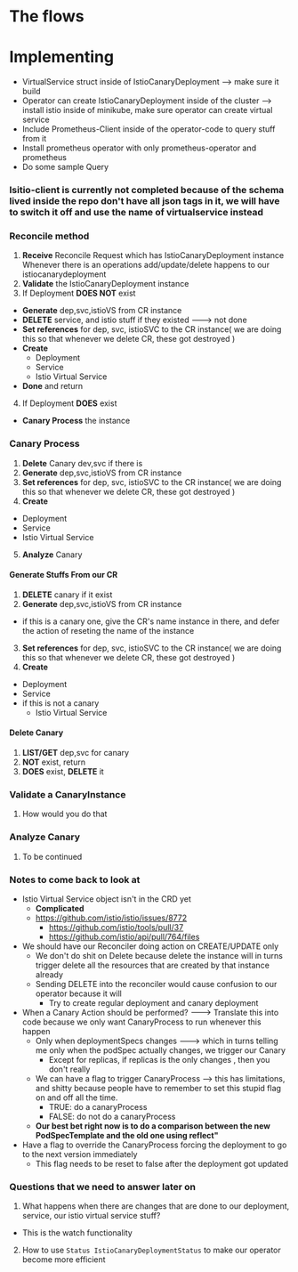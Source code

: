 # The flows

# Implementing
- VirtualService struct inside of IstioCanaryDeployment --> make sure it build
- Operator can create IstioCanaryDeployment inside of the cluster --> install istio inside of minikube, make sure operator can create virtual service
- Include Prometheus-Client inside of the operator-code to query stuff from it
- Install prometheus operator with only prometheus-operator and prometheus
- Do some sample Query

### Isitio-client is currently not completed because of the schema lived inside the repo don't have all json tags in it, we will have to switch it off and use the name of virtualservice instead

### Reconcile method
1. **Receive** Reconcile Request which has IstioCanaryDeployment instance Whenever there is an operations add/update/delete happens to our istiocanarydeployment
2. **Validate** the IstioCanaryDeployment instance
4. If Deployment **DOES NOT** exist
  - **Generate** dep,svc,istioVS from CR instance
  - **DELETE** service, and istio stuff if they existed ---> not done
  - **Set references** for dep, svc, istioSVC to the CR instance( we are doing this so that whenever we delete CR, these got destroyed )
  - **Create**
    - Deployment
    - Service
    - Istio Virtual Service 
  - **Done** and return 
4. If Deployment **DOES** exist
  - **Canary Process** the instance

### Canary Process
1. **Delete** Canary dev,svc if there is
2. **Generate** dep,svc,istioVS from CR instance
3. **Set references** for dep, svc, istioSVC to the CR instance( we are doing this so that whenever we delete CR, these got destroyed )
4. **Create**
  - Deployment
  - Service
  - Istio Virtual Service 
5. **Analyze** Canary

#### Generate Stuffs From our CR
1. **DELETE** canary if it exist
2. **Generate** dep,svc,istioVS from CR instance
  - if this is a canary one, give the CR's name instance in there, and defer the action of reseting the name of the instance
3. **Set references** for dep, svc, istioSVC to the CR instance( we are doing this so that whenever we delete CR, these got destroyed )
4. **Create**
  - Deployment
  - Service
  - if this is not a canary
    - Istio Virtual Service 


#### Delete Canary
1. **LIST/GET** dep,svc for canary
2. **NOT** exist, return 
3. **DOES** exist, **DELETE** it

### Validate a CanaryInstance
1. How would you do that 

### Analyze Canary
1. To be continued

### Notes to come back to look at
- Istio Virtual Service object isn't in the CRD yet
  - **Complicated**
  - https://github.com/istio/istio/issues/8772
    - https://github.com/istio/tools/pull/37
    - https://github.com/istio/api/pull/764/files
- We should have our Reconciler doing action on CREATE/UPDATE only
  - We don't do shit on Delete because delete the instance will in turns trigger delete all the resources that are created by that instance already
  - Sending DELETE into the reconciler would cause confusion to our operator because it will
    - Try to create regular deployment and canary deployment
- When a Canary Action should be performed? ---> Translate this into code because we only want CanaryProcess to run whenever this happen
  - Only when deploymentSpecs changes ---> which in turns telling me only when the podSpec actually changes, we trigger our Canary
    - Except for replicas, if replicas is the only changes , then you don't really 
  - We can have a flag to trigger CanaryProcess --> this has limitations, and shitty because people have to remember to set this stupid flag on and off all the time. 
    - TRUE: do a canaryProcess
    - FALSE: do not do a canaryProcess
  - **Our best bet right now is to do a comparison between the new PodSpecTemplate and the old one using reflect"**
- Have a flag to override the CanaryProcess forcing the deployment to go to the next version immediately 
  - This flag needs to be reset to false after the deployment got updated



### Questions that we need to answer later on
1. What happens when there are changes that are done to our deployment, service, our istio virtual service stuff?
  - This is the watch functionality 
2. How to use `Status IstioCanaryDeploymentStatus` to make our operator become more efficient
